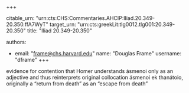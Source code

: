 +++


citable_urn: "urn:cts:CHS:Commentaries.AHCIP:Iliad.20.349-20.350.ffA7WyT"
target_urn: "urn:cts:greekLit:tlg0012.tlg001:20.349-20.350"
title: "Iliad 20.349-20.350"

authors:
- email: "frame@chs.harvard.edu"
  name: "Douglas Frame"
  username: "dframe"
+++

<p>evidence for contention that Homer understands ásmenoi only as an adjective and thus reinterprets original collocation ásmenoi ek thanátoio, originally a “return from death” as an “escape from death”</p>